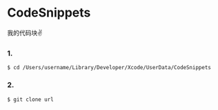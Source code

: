 # CodeSnippets
我的代码块✌️

### 1.
```
$ cd /Users/username/Library/Developer/Xcode/UserData/CodeSnippets
```

### 2.
```
$ git clone url
```
